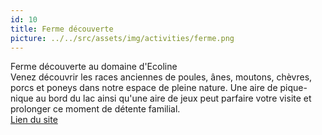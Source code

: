 ```yaml
---
id: 10
title: Ferme découverte
picture: ../../src/assets/img/activities/ferme.png
---
```

Ferme découverte au domaine d'Ecoline  
Venez découvrir les races anciennes de poules, ânes, moutons, chèvres, porcs et poneys dans notre espace de pleine nature. Une aire de pique-nique au bord du lac ainsi qu'une aire de jeux peut parfaire votre visite et prolonger ce moment de détente familial.  
[Lien du site](https://www.domaine-ecoline.fr)
